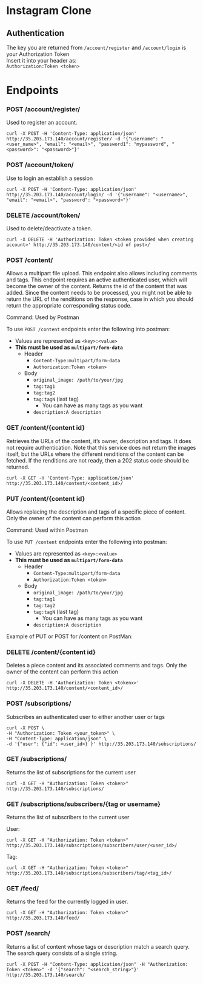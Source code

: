 # Instagram Clone

## Authentication
The key you are returned from `/account/register` and `/account/login` is your Authorization Token<br>
Insert it into your header as: <br>`Authorization:Token <token>`<br>

# Endpoints 

### POST /account/register/ 
Used to register an account.

	curl -X POST -H 'Content-Type: application/json' http://35.203.173.140/account/register/ -d '{"username": "<user_name>", "email": "<email>", "password1": "mypassword", "<password>": "<password>"}'
	

### POST /account/token/ 
Use to login an establish a session

	curl -X POST -H 'Content-Type: application/json' http://35.203.173.140/account/login/ -d '{"username": "<username>", "email": "<email>", "password": "<password>"}'

### DELETE /account/token/ 
Used to delete/deactivate a token. 

	curl -X DELETE -H 'Authorization: Token <token provided when creating account>' http://35.203.173.140/content/<id of post>/

### POST /content/
Allows a multipart file upload. This endpoint also allows including comments and tags. This endpoint requires an active authenticated user, which will become the owner of the content. Returns the id of the content that was added. Since the content needs to be processed, you might not be able to return the URL of the renditions on the response, case in which you should return the appropriate corresponding status code. 

Command: Used by Postman 

To use `POST /content` endpoints enter the following into postman:

- Values are represented as `<key>:<value>`
- <b>This must be used as `multipart/form-data`</b>
  - Header
    - `Content-Type:multipart/form-data`
    - `Authorization:Token <token>`
  - Body
    - `original_image: /path/to/your/jpg`
    - `tag:tag1`
    - `tag:tag2`
    - `tag:tagN` (last tag)
      - You can have as many tags as you want
    - `description:A description`

### GET /content/{content id} 
Retrieves the URLs of the content, it’s owner, description and tags. It does not require authentication. Note that this service does not return the images itself, but the URLs where the different renditions of the content can be fetched. If the renditions are not ready, then a 202 status code should be returned.

	curl -X GET -H 'Content-Type: application/json' http://35.203.173.140/content/<content_id>/

### PUT /content/{content id} 
Allows replacing the description and tags of a specific piece of content. Only the owner of the content can perform this action 

Command: Used within Postman

To use `PUT /content` endpoints enter the following into postman:
- Values are represented as `<key>:<value>`
- <b>This must be used as `multipart/form-data`</b>
  - Header
    - `Content-Type:multipart/form-data`
    - `Authorization:Token <token>`
  - Body
    - `original_image: /path/to/your/jpg`
    - `tag:tag1`
    - `tag:tag2`
    - `tag:tagN` (last tag)
      - You can have as many tags as you want
    - `description:A description`

Example of PUT or POST for /content on PostMan:



### DELETE /content/{content id}
 Deletes a piece content and its associated comments and tags. Only the owner of the content can perform this action 
 
	curl -X DELETE -H 'Authorization: Token <tokenx>' http://35.203.173.140/content/<content_id>/


### POST /subscriptions/ 
Subscribes an authenticated user to either another user or tags 

	curl -X POST \
	-H "Authorization: Token <your_token>" \
	-H "Content-Type: application/json" \
	-d '{"user": {"id": <user_id>} }' http://35.203.173.140/subscriptions/


### GET /subscriptions/ 
Returns the list of subscriptions for the current user. 

	curl -X GET -H "Authorization: Token <token>" http://35.203.173.140/subscriptions/



### GET /subscriptions/subscribers/{tag or username} 
Returns the list of subscribers to the current user 

User:

	curl -X GET -H "Authorization: Token <token>" http://35.203.173.140/subscriptions/subscribers/user/<user_id>/
Tag: 

	curl -X GET -H "Authorization: Token <token>" http://35.203.173.140/subscriptions/subscribers/tag/<tag_id>/

### GET /feed/
Returns the feed for the currently logged in user. 

	curl -X GET -H "Authorization: Token <token>" http://35.203.173.140/feed/

### POST /search/
Returns a list of content whose tags or description match a search query. The search query consists of a single string.

	curl -X POST -H "Content-Type: application/json" -H "Authorization: Token <token>" -d '{"search": "<search_string>"}' http://35.203.173.140/search/



